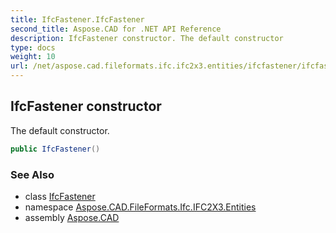 ```yaml
---
title: IfcFastener.IfcFastener
second_title: Aspose.CAD for .NET API Reference
description: IfcFastener constructor. The default constructor
type: docs
weight: 10
url: /net/aspose.cad.fileformats.ifc.ifc2x3.entities/ifcfastener/ifcfastener/
---
```

## IfcFastener constructor

The default constructor.

```csharp
public IfcFastener()
```

### See Also

* class [IfcFastener](../)
* namespace [Aspose.CAD.FileFormats.Ifc.IFC2X3.Entities](../../ifcfastener/)
* assembly [Aspose.CAD](../../../)


